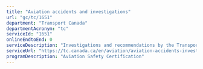 ```yaml
---
title: "Aviation accidents and investigations"
url: "gc/tc/1651"
department: "Transport Canada"
departmentAcronym: "tc"
serviceId: "1651"
onlineEndtoEnd: 0
serviceDescription: "Investigations and recommendations by the Transportation Safety Board, reporting accidents or unsafe conditions."
serviceUrl: "https://tc.canada.ca/en/aviation/aviation-accidents-investigations"
programDescription: "Aviation Safety Certification"
---
```

